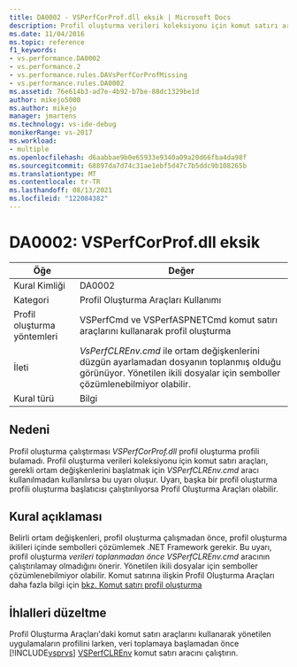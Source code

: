 ```yaml
---
title: DA0002 - VSPerfCorProf.dll eksik | Microsoft Docs
description: Profil oluşturma verileri koleksiyonu için komut satırı araçları, gerekli ortam değişkenlerini başlatmak için VSPerfCLREnv.cmd aracı kullanılmadan kullanılırsa veya profil oluşturma başlatılırken başka bir profil Profil Oluşturma Araçları oluşur.
ms.date: 11/04/2016
ms.topic: reference
f1_keywords:
- vs.performance.DA0002
- vs.performance.2
- vs.performance.rules.DAVsPerfCorProfMissing
- vs.performance.rules.DA0002
ms.assetid: 76e614b3-ad7e-4b92-b7be-88dc1329be1d
author: mikejo5000
ms.author: mikejo
manager: jmartens
ms.technology: vs-ide-debug
monikerRange: vs-2017
ms.workload:
- multiple
ms.openlocfilehash: d6aabbae9b0e65933e9340a09a20d66fba4da98f
ms.sourcegitcommit: 68897da7d74c31ae1ebf5d47c7b5ddc9b108265b
ms.translationtype: MT
ms.contentlocale: tr-TR
ms.lasthandoff: 08/13/2021
ms.locfileid: "122084382"
---
```

# <a name="da0002-vsperfcorprofdll-is-missing"></a>DA0002: VSPerfCorProf.dll eksik

|Öğe|Değer|
|-|-|
|Kural Kimliği|DA0002|
|Kategori|Profil Oluşturma Araçları Kullanımı|
|Profil oluşturma yöntemleri|VSPerfCmd ve VSPerfASPNETCmd komut satırı araçlarını kullanarak profil oluşturma|
|İleti|*VsPerfCLREnv.cmd* ile ortam değişkenlerini düzgün ayarlamadan dosyanın toplanmış olduğu görünüyor. Yönetilen ikili dosyalar için semboller çözümlenebilmiyor olabilir.|
|Kural türü|Bilgi|

## <a name="cause"></a>Nedeni
 Profil oluşturma çalıştırması *VSPerfCorProf.dll* profil oluşturma profili bulamadı. Profil oluşturma verileri koleksiyonu için komut satırı araçları, gerekli ortam değişkenlerini başlatmak için *VSPerfCLREnv.cmd* aracı kullanılmadan kullanılırsa bu uyarı oluşur. Uyarı, başka bir profil oluşturma profili oluşturma başlatıcısı çalıştırılıyorsa Profil Oluşturma Araçları olabilir.

## <a name="rule-description"></a>Kural açıklaması
 Belirli ortam değişkenleri, profil oluşturma çalışmadan önce, profil oluşturma ikilileri içinde sembolleri çözümlemek .NET Framework gerekir. Bu uyarı, profil oluşturma *verileri toplanmadan önce VSPerfCLREnv.cmd* aracının çalıştırılamay olmadığını önerir. Yönetilen ikili dosyalar için semboller çözümlenebilmiyor olabilir. Komut satırına ilişkin Profil Oluşturma Araçları daha fazla bilgi için [bkz. Komut satırı profil oluşturma](../profiling/using-the-profiling-tools-from-the-command-line.md)

## <a name="how-to-fix-violations"></a>İhlalleri düzeltme
 Profil Oluşturma Araçları'daki komut satırı araçlarını kullanarak yönetilen uygulamaların profilini larken, veri toplamaya başlamadan önce [!INCLUDE[vsprvs](../code-quality/includes/vsprvs_md.md)] [VSPerfCLREnv](../profiling/vsperfclrenv.md) komut satırı aracını çalıştırın.
